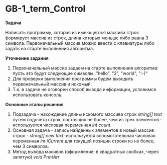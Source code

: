 # GB-1_term_Control
**Задача** 

Написать программу, которая из имеющегося массива строк 
формирует массив из строк, длина которых меньше либо равна 3 символа. 
Первоначальный массив можно ввести с клавиатуры 
либо задать на старте выполнения алгоритма. 

**Уточнение задания**
1. Первоначальный массив задаем на старте выполнения алгоритма:
пусть это будут следующие символы: "hello", "2", "world", ":-)" 
2. Для проверки выполнения программы будем выводить первоначальный массив и искомый.
3. Т.к. в задаче не оговорен способ вывода информации, условимся использовать консоль.

**Основные этапы решения**
1. Подзадача - нахождение длины искомого массива строк *string[] text* путем подсчета строк, состоящих не более, чем из трех элементов - используется числовая переменная *int count*.
2. Основная задача - запись найденных элементов в новый массив строк - *string[] new text*;
используется вспомогательная числовая переменная *int iCurrent* для текущей позиции строки 
из не более, чем 3 символов.
3. Метод вывода масивов (оформление: в квадратных скобках, через запятую) *void PrintArr*
